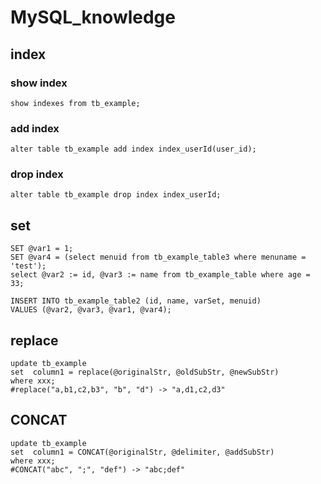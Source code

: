 # MySQL_knowledge

## index
### show index
```
show indexes from tb_example;
```
### add index
```
alter table tb_example add index index_userId(user_id);
```


### drop index
```
alter table tb_example drop index index_userId;
```

## set
```
SET @var1 = 1;
SET @var4 = (select menuid from tb_example_table3 where menuname = 'test');
select @var2 := id, @var3 := name from tb_example_table where age = 33;

INSERT INTO tb_example_table2 (id, name, varSet, menuid)
VALUES (@var2, @var3, @var1, @var4);
```

## replace
```
update tb_example
set  column1 = replace(@originalStr, @oldSubStr, @newSubStr)
where xxx;
#replace("a,b1,c2,b3", "b", "d") -> "a,d1,c2,d3"
```

## CONCAT
```
update tb_example
set  column1 = CONCAT(@originalStr, @delimiter, @addSubStr)
where xxx;
#CONCAT("abc", ";", "def") -> "abc;def"
```
